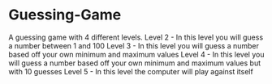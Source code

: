 # Guessing-Game
A guessing game with 4 different levels. 
Level 2 - In this level you will guess a number between 1 and 100
Level 3 - In this level you will guess a number based off your own minimum and maximum values
Level 4 - In this level you will guess a number based off your own minimum and maximum values but with 10 guesses
Level 5 - In this level the computer will play against itself
